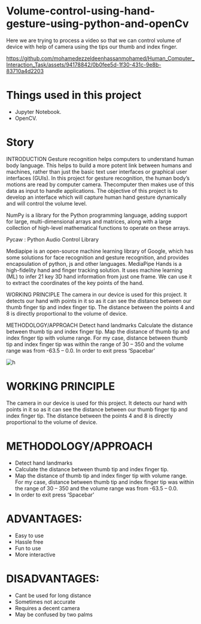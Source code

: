 # Volume-control-using-hand-gesture-using-python-and-openCv
Here we are trying to process a video so that we can control volume of device with help of camera using the tips our thumb and index finger.

https://github.com/mohamedezzeldeenhassanmohamed/Human_Computer_Interaction_Task/assets/94178842/0b0fee5d-1f30-431c-9e8b-83710a4d2203

# Things used in this project

 * Jupyter Notebook.
 * OpenCV.

# Story
INTRODUCTION
Gesture recognition helps computers to understand human body language. This helps to build a more potent link between humans and machines, rather than just the basic text user interfaces or graphical user interfaces (GUIs). In this project for gesture recognition, the human body’s motions are read by computer camera. Thecomputer then makes use of this data as input to handle applications. The objective of this project is to develop an interface which will capture human hand gesture dynamically and will control the volume level.

NumPy is a library for the Python programming language, adding support for large, multi-dimensional arrays and matrices, along with a large collection of high-level mathematical functions to operate on these arrays.

Pycaw : Python Audio Control Library

Mediapipe is an open-source machine learning library of Google, which has some solutions for face recognition and gesture recognition, and provides encapsulation of python, js and other languages. MediaPipe Hands is a high-fidelity hand and finger tracking solution. It uses machine learning (ML) to infer 21 key 3D hand information from just one frame. We can use it to extract the coordinates of the key points of the hand.

WORKING PRINCIPLE
The camera in our device is used for this project. It detects our hand with points in it so as it can see the distance between our thumb finger tip and index finger tip. The distance between the points 4 and 8 is directly proportional to the volume of device.

METHODOLOGY/APPROACH
Detect hand landmarks
Calculate the distance between thumb tip and index finger tip.
Map the distance of thumb tip and index finger tip with volume range. For my case, distance between thumb tip and index finger tip was within the range of 30 – 350 and the volume range was from -63.5 – 0.0.
In order to exit press ‘Spacebar'

![h](https://github.com/mohamedezzeldeenhassanmohamed/Human_Computer_Interaction_Task/assets/94178842/05e9ddfc-88a9-4858-8b73-499b155f33bc)

# WORKING PRINCIPLE
The camera in our device is used for this project. It detects our hand with points in it so as it can see the distance between our thumb finger tip and index finger tip. The distance between the points 4 and 8 is directly proportional to the volume of device.

# METHODOLOGY/APPROACH
 * Detect hand landmarks
 * Calculate the distance between thumb tip and index finger tip.
 * Map the distance of thumb tip and index finger tip with volume range. For my case, distance between thumb tip and index finger tip was within the range of 30 – 350 and the volume range was from -63.5 – 0.0.
 * In order to exit press ‘Spacebar'
# ADVANTAGES:
 * Easy to use
 * Hassle free
 * Fun to use
 * More interactive
# DISADVANTAGES:
 * Cant be used for long distance
 * Sometimes not accurate
 * Requires a decent camera
 * May be confused by two palms
